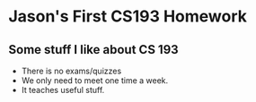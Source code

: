 # Jason's First CS193 Homework

## Some stuff I like about CS 193
- There is no exams/quizzes
- We only need to meet one time a week.
- It teaches useful stuff. 
